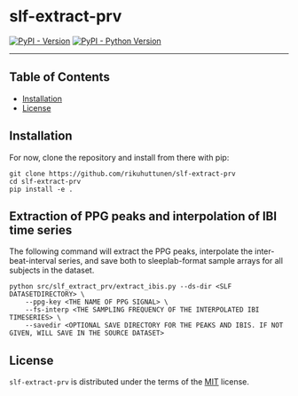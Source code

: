 # slf-extract-prv

[![PyPI - Version](https://img.shields.io/pypi/v/slf-extract-prv.svg)](https://pypi.org/project/slf-extract-prv)
[![PyPI - Python Version](https://img.shields.io/pypi/pyversions/slf-extract-prv.svg)](https://pypi.org/project/slf-extract-prv)

-----

## Table of Contents

- [Installation](#installation)
- [License](#license)

## Installation

For now, clone the repository and install from there with pip:

```console
git clone https://github.com/rikuhuttunen/slf-extract-prv
cd slf-extract-prv
pip install -e .
```

## Extraction of PPG peaks and interpolation of IBI time series

The following command will extract the PPG peaks, interpolate the inter-beat-interval series, and save both to sleeplab-format sample arrays for all subjects in the dataset.

```console
python src/slf_extract_prv/extract_ibis.py --ds-dir <SLF DATASETDIRECTORY> \
    --ppg-key <THE NAME OF PPG SIGNAL> \
    --fs-interp <THE SAMPLING FREQUENCY OF THE INTERPOLATED IBI TIMESERIES> \
    --savedir <OPTIONAL SAVE DIRECTORY FOR THE PEAKS AND IBIS. IF NOT GIVEN, WILL SAVE IN THE SOURCE DATASET>
```

## License

`slf-extract-prv` is distributed under the terms of the [MIT](https://spdx.org/licenses/MIT.html) license.
